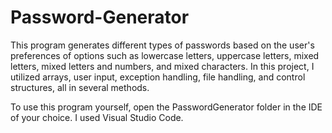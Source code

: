 # Password-Generator
This program generates different types of passwords based on the user's preferences of options such as lowercase letters, uppercase letters, mixed letters, mixed letters and numbers, and mixed characters.
In this project, I utilized arrays, user input, exception handling, file handling, and control structures, all in several methods.

To use this program yourself, open the PasswordGenerator folder in the IDE of your choice. I used Visual Studio Code.
